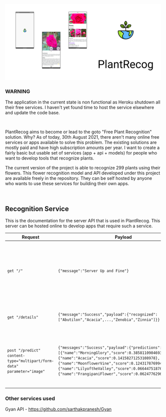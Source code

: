 <img src="./repoAssets/banner.png" />

<br />

### WARNING
The application in the current state is non functional as Heroku shutdown all their free services. I haven't yet found time to host the service elsewhere and update the code base.

<br />

PlantRecog aims to become or lead to the goto "Free Plant Recognition" solution. Why? As of today, 30th August 2021, there aren't many online free services or apps available to solve this problem. The existing solutions are mostly paid and have high subscription amounts per year. I want to create a fairly basic but usable set of services (app + api + models) for people who want to develop tools that recognize plants.

The current version of the project is able to recognize 299 plants using their flowers. This flower recognition model and API developed under this project are available freely in the repository. They can be self hosted by anyone who wants to use these services for building their own apps.

<br />

## Recognition Service
This is the documentation for the server API that is used in PlantRecog. This server can be hosted online to develop apps that require such a service.

| Request | Payload | Description |
| --- | --- | --- |
| `get "/"` | `{"message":"Server Up and Fine"}` | Index route to make sure server is running, Heroku puts the server to sleep so it'll be great to call this in start of your app to wake the server up |
| `get "/details"` | `{"message":"Success","payload":{"recognized":["Abutilon","Acacia",...,"Zenobia","Zinnia"]}}` | Get all the recognized classes for the latest model available on the server |
| `post "/predict" content-type="multipart/form-data" parameter="image"` | `{"messages":"Success","payload":{"predictions":[{"name":"MorningGlory","score":0.38581109046936035},{"name":"Acacia","score":0.14158271253108978},{"name":"MoonflowerVine","score":0.12431787699460983},{"name":"LilyoftheValley","score":0.06644751876592636},{"name":"FrangipaniFlower","score":0.062477629631757736}]}}` | Post plant image using `multipart/form-data`, parameter name should be `image` and the route will provide the top 5 prediction for the plant image |

### Other services used
Gyan API - https://github.com/sarthakpranesh/Gyan

<br />


